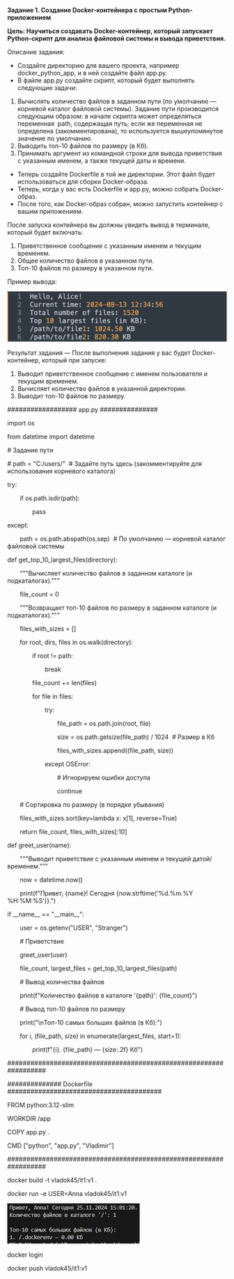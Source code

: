 ﻿**Задание 1. Создание Docker-контейнера с простым Python-приложением**




**Цель: Научиться создавать Docker-контейнер, который запускает Python-скрипт для анализа файловой системы и вывода приветствия.**




Описание задания:

- Создайте директорию для вашего проекта, например docker\_python\_app, и в ней создайте файл app.py.
- В файле app.py создайте скрипт, который будет выполнять следующие задачи:
1. Вычислять количество файлов в заданном пути (по умолчанию — корневой каталог файловой системы). Задание пути производится следующим образом: в начале скрипта может определяться переменная  path, содержащая путь; если же переменная не определена (закомментирована), то используется вышеупомянутое значение по умолчанию.
1. Выводить топ-10 файлов по размеру (в Кб).
1. Принимать аргумент из командной строки для вывода приветствия с указанным именем, а также текущей даты и времени.
- Теперь создайте Dockerfile в той же директории. Этот файл будет использоваться для сборки Docker-образа.
- Теперь, когда у вас есть Dockerfile и app.py, можно собрать Docker-образ.
- После того, как Docker-образ собран, можно запустить контейнер с вашим приложением. 

После запуска контейнера вы должны увидеть вывод в терминале, который будет включать:

1. Приветственное сообщение с указанным именем и текущим временем.
1. Общее количество файлов в указанном пути.
1. Топ-10 файлов по размеру в указанном пути.

Пример вывода:

![](Aspose.Words.05e679ff-403f-49a9-a6b4-0b0caaa963c1.001.png)




Результат задания — После выполнения задания у вас будет Docker-контейнер, который при запуске:

1. Выводит приветственное сообщение с именем пользователя и текущим временем.
1. Вычисляет количество файлов в указанной директории.
1. Выводит топ-10 файлов по размеру.

################## app.py ###############

import os

from datetime import datetime

\# Задание пути

\# path = "C:/users/"  # Задайте путь здесь (закомментируйте для использования корневого каталога)

try:

`    `if os.path.isdir(path):

`        `pass

except:

`    `path = os.path.abspath(os.sep)  # По умолчанию — корневой каталог файловой системы

def get\_top\_10\_largest\_files(directory):

`    `"""Вычисляет количество файлов в заданном каталоге (и подкаталогах)."""

`    `file\_count = 0

`    `"""Возвращает топ-10 файлов по размеру в заданном каталоге (и подкаталогах)."""

`    `files\_with\_sizes = []

`    `for root, dirs, files in os.walk(directory):

`        `if root != path:

`            `break

`        `file\_count += len(files)

`        `for file in files:

`            `try:

`                `file\_path = os.path.join(root, file)

`                `size = os.path.getsize(file\_path) / 1024  # Размер в Кб

`                `files\_with\_sizes.append((file\_path, size))

`            `except OSError:

`                `# Игнорируем ошибки доступа

`                `continue

`    `# Сортировка по размеру (в порядке убывания)

`    `files\_with\_sizes.sort(key=lambda x: x[1], reverse=True)

`    `return file\_count, files\_with\_sizes[:10]

def greet\_user(name):

`    `"""Выводит приветствие с указанным именем и текущей датой/временем."""

`    `now = datetime.now()

`    `print(f"Привет, {name}! Сегодня {now.strftime('%d.%m.%Y %H:%M:%S')}.")

if \_\_name\_\_ == "\_\_main\_\_":

`    `user = os.getenv("USER", "Stranger")

`    `# Приветствие

`    `greet\_user(user)

`    `file\_count, largest\_files = get\_top\_10\_largest\_files(path)

`    `# Вывод количества файлов

`    `print(f"Количество файлов в каталоге '{path}': {file\_count}")

`    `# Вывод топ-10 файлов по размеру

`    `print("\nТоп-10 самых больших файлов (в Кб):")

`    `for i, (file\_path, size) in enumerate(largest\_files, start=1):

`        `print(f"{i}. {file\_path} — {size:.2f} Кб")

##################################################################

############## Dockerfile ########################################

FROM python:3.12-slim

WORKDIR /app

COPY app.py .

CMD ["python", "app.py", "Vladimir"]

##################################################################

docker build -t vladok45/it1:v1 .

docker run -e USER=Anna vladok45/it1:v1

![](Aspose.Words.05e679ff-403f-49a9-a6b4-0b0caaa963c1.002.png)

docker login

docker push vladok45/it1:v1
